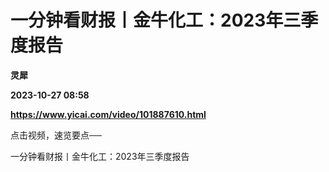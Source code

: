 # 一分钟看财报丨金牛化工：2023年三季度报告
**灵犀**

**2023-10-27 08:58**

**https://www.yicai.com/video/101887610.html**

点击视频，速览要点──

一分钟看财报丨金牛化工：2023年三季度报告